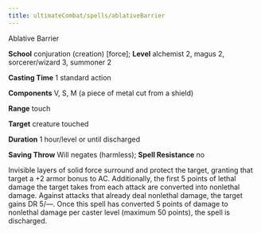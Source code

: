 ```yaml
---
title: ultimateCombat/spells/ablativeBarrier
---
```

Ablative Barrier

**School** conjuration (creation) [force]; **Level** alchemist 2, magus 2, sorcerer/wizard 3, summoner 2

**Casting Time** 1 standard action

**Components** V, S, M (a piece of metal cut from a shield)

**Range** touch

**Target** creature touched

**Duration** 1 hour/level or until discharged

**Saving Throw** Will negates (harmless); **Spell Resistance** no

Invisible layers of solid force surround and protect the target, granting that target a +2 armor bonus to AC. Additionally, the first 5 points of lethal damage the target takes from each attack are converted into nonlethal damage. Against attacks that already deal nonlethal damage, the target gains DR 5/—. Once this spell has converted 5 points of damage to nonlethal damage per caster level (maximum 50 points), the spell is discharged.


